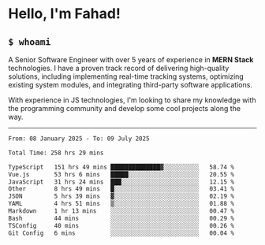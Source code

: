 <h1>Hello, I'm Fahad!</h1>

<h2><code>$ whoami</code></h2>

A Senior Software Engineer with over 5 years of experience in **MERN Stack** technologies. I have a proven track record of delivering high-quality solutions, including implementing real-time tracking systems, optimizing existing system modules, and integrating third-party software applications.

With experience in JS technologies, I'm looking to share my knowledge with the programming community and develop some cool projects along the way.

---

<!--START_SECTION:waka-->

```txt
From: 08 January 2025 - To: 09 July 2025

Total Time: 258 hrs 29 mins

TypeScript   151 hrs 49 mins ██████████████▓░░░░░░░░░░   58.74 %
Vue.js       53 hrs 6 mins   █████░░░░░░░░░░░░░░░░░░░░   20.55 %
JavaScript   31 hrs 24 mins  ███░░░░░░░░░░░░░░░░░░░░░░   12.15 %
Other        8 hrs 49 mins   █░░░░░░░░░░░░░░░░░░░░░░░░   03.41 %
JSON         5 hrs 39 mins   ▓░░░░░░░░░░░░░░░░░░░░░░░░   02.19 %
YAML         4 hrs 51 mins   ▒░░░░░░░░░░░░░░░░░░░░░░░░   01.88 %
Markdown     1 hr 13 mins    ░░░░░░░░░░░░░░░░░░░░░░░░░   00.47 %
Bash         44 mins         ░░░░░░░░░░░░░░░░░░░░░░░░░   00.29 %
TSConfig     40 mins         ░░░░░░░░░░░░░░░░░░░░░░░░░   00.26 %
Git Config   6 mins          ░░░░░░░░░░░░░░░░░░░░░░░░░   00.04 %
```

<!--END_SECTION:waka-->

<!--
**heyFahad/heyFahad** is a ✨ _special_ ✨ repository because its `README.md` (this file) appears on your GitHub profile.

Here are some ideas to get you started:

- 🔭 I’m currently working on ...
- 🌱 I’m currently learning ...
- 👯 I’m looking to collaborate on ...
- 🤔 I’m looking for help with ...
- 💬 Ask me about ...
- 📫 How to reach me: ...
- 😄 Pronouns: ...
- ⚡ Fun fact: ...
-->
